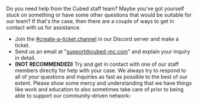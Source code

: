Do you need help from the Cubed staff team? Maybe you've got yourself stuck on something or have some other questions that would be suitable for our team? If that's the case, then there are a couple of ways to get in contact with us for assistance.
- Join the [#create-a-ticket channel](https://discord.gg/rEzBArpASK) in our Discord server and make a ticket.
- Send us an email at "[support@cubed-mc.com](mailto:support@cubed-mc.com)" and explain your inquiry in detail.
- **(NOT RECOMMENDED)** Try and get in contact with one of our staff members directly for help with your case.
We always try to respond to all of your questions and inquiries as fast as possible to the best of our extent. Please show some mercy and understanding that we have things like work and education to also sometimes take care of prior to being able to support our community-driven network-